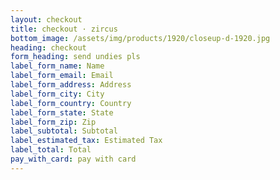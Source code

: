 ```yaml
---
layout: checkout
title: checkout · zircus
bottom_image: /assets/img/products/1920/closeup-d-1920.jpg
heading: checkout
form_heading: send undies pls
label_form_name: Name
label_form_email: Email
label_form_address: Address
label_form_city: City
label_form_country: Country
label_form_state: State
label_form_zip: Zip
label_subtotal: Subtotal
label_estimated_tax: Estimated Tax
label_total: Total
pay_with_card: pay with card
---
```

